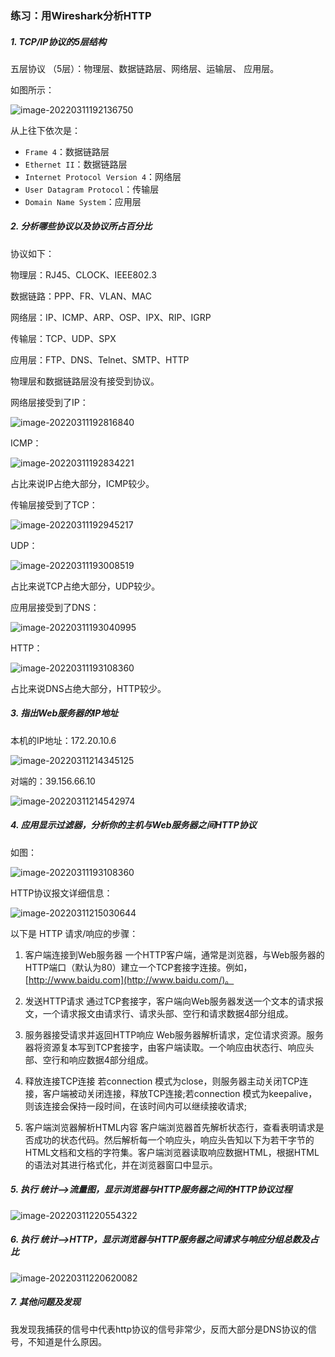 ### 练习：用Wireshark分析HTTP

##### 1. TCP/IP协议的5层结构

五层协议 （5层）：物理层、数据链路层、网络层、运输层、 应用层。

如图所示：

![image-20220311192136750](/Users/wangxinhao/Documents/大三下/计网/lab/lab1/练习：用Wireshark分析HTTP/image-20220311192136750.png)

从上往下依次是：

+ `Frame 4`：数据链路层
+ `Ethernet II`：数据链路层
+ `Internet Protocol Version 4`：网络层
+ `User Datagram Protocol`：传输层
+ `Domain Name System`：应用层





##### 2. 分析哪些协议以及协议所占百分比

协议如下：

物理层：RJ45、CLOCK、IEEE802.3    

数据链路：PPP、FR、VLAN、MAC  

网络层：IP、ICMP、ARP、OSP、IPX、RIP、IGRP

传输层：TCP、UDP、SPX

应用层：FTP、DNS、Telnet、SMTP、HTTP



物理层和数据链路层没有接受到协议。



网络层接受到了IP：

![image-20220311192816840](/Users/wangxinhao/Documents/大三下/计网/lab/lab1/练习：用Wireshark分析HTTP/image-20220311192816840.png)

ICMP：

![image-20220311192834221](/Users/wangxinhao/Documents/大三下/计网/lab/lab1/练习：用Wireshark分析HTTP/image-20220311192834221.png)

占比来说IP占绝大部分，ICMP较少。



传输层接受到了TCP：

![image-20220311192945217](/Users/wangxinhao/Documents/大三下/计网/lab/lab1/练习：用Wireshark分析HTTP/image-20220311192945217.png)

UDP：

![image-20220311193008519](/Users/wangxinhao/Documents/大三下/计网/lab/lab1/练习：用Wireshark分析HTTP/image-20220311193008519.png)

占比来说TCP占绝大部分，UDP较少。



应用层接受到了DNS：

![image-20220311193040995](/Users/wangxinhao/Documents/大三下/计网/lab/lab1/练习：用Wireshark分析HTTP/image-20220311193040995.png)

HTTP：

![image-20220311193108360](/Users/wangxinhao/Documents/大三下/计网/lab/lab1/练习：用Wireshark分析HTTP/image-20220311193108360.png)

占比来说DNS占绝大部分，HTTP较少。





##### 3. 指出Web服务器的IP地址

本机的IP地址：172.20.10.6

![image-20220311214345125](/Users/wangxinhao/Documents/大三下/计网/lab/lab1/练习：用Wireshark分析HTTP/image-20220311214345125.png)



对端的：39.156.66.10

![image-20220311214542974](/Users/wangxinhao/Documents/大三下/计网/lab/lab1/练习：用Wireshark分析HTTP/image-20220311214542974.png)





##### 4. 应用显示过滤器，分析你的主机与Web服务器之间HTTP协议

如图：

![image-20220311193108360](/Users/wangxinhao/Documents/大三下/计网/lab/lab1/练习：用Wireshark分析HTTP/image-20220311193108360.png)

HTTP协议报文详细信息：

![image-20220311215030644](/Users/wangxinhao/Documents/大三下/计网/lab/lab1/练习：用Wireshark分析HTTP/image-20220311215030644.png)

以下是 HTTP 请求/响应的步骤：

1. 客户端连接到Web服务器
   一个HTTP客户端，通常是浏览器，与Web服务器的HTTP端口（默认为80）建立一个TCP套接字连接。例如，[http://www.baidu.com](http://www.baidu.com/)。

2. 发送HTTP请求
   通过TCP套接字，客户端向Web服务器发送一个文本的请求报文，一个请求报文由请求行、请求头部、空行和请求数据4部分组成。
3. 服务器接受请求并返回HTTP响应
   Web服务器解析请求，定位请求资源。服务器将资源复本写到TCP套接字，由客户端读取。一个响应由状态行、响应头部、空行和响应数据4部分组成。

4. 释放连接TCP连接
   若connection 模式为close，则服务器主动关闭TCP连接，客户端被动关闭连接，释放TCP连接;若connection 模式为keepalive，则该连接会保持一段时间，在该时间内可以继续接收请求;

5. 客户端浏览器解析HTML内容
   客户端浏览器首先解析状态行，查看表明请求是否成功的状态代码。然后解析每一个响应头，响应头告知以下为若干字节的HTML文档和文档的字符集。客户端浏览器读取响应数据HTML，根据HTML的语法对其进行格式化，并在浏览器窗口中显示。





##### 5. 执行 统计—>流量图，显示浏览器与HTTP服务器之间的HTTP协议过程

![image-20220311220554322](/Users/wangxinhao/Documents/大三下/计网/lab/lab1/练习：用Wireshark分析HTTP/image-20220311220554322.png)





##### 6. 执行 统计—>HTTP，显示浏览器与HTTP服务器之间请求与响应分组总数及占比

![image-20220311220620082](/Users/wangxinhao/Documents/大三下/计网/lab/lab1/练习：用Wireshark分析HTTP/image-20220311220620082.png)





##### 7. 其他问题及发现

我发现我捕获的信号中代表http协议的信号非常少，反而大部分是DNS协议的信号，不知道是什么原因。

